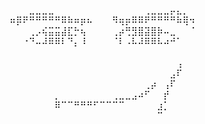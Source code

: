⠀⠀⠀⣀⣀⣀⣀⠀⠀⠀⠀⠀⠀⠀⠀⠀⠀⠀⠀⠀⠀⢀⣀⣀⣀⡤⣄⡀⠀
⠶⡿⠟⠛⠛⠛⠛⠛⠿⠷⠶⡶⠦⠀⠀⠀⠻⢶⡶⠿⠿⠟⠛⠛⠛⠛⠷⢿⠲
⠀⠀⠀⢀⡠⢮⣭⣭⣼⣏⡓⢦⠀⠀⠀⠀⢀⡴⢛⣻⣿⣽⣿⡷⠤⣀⠀⠀⠈
⠀⠀⠐⠙⠤⠼⠿⠿⠇⠙⡄⠸⠀⠀⠀⠀⠈⠇⠠⠧⠼⠿⠿⠧⠴⠚⠁⠀⠀
⠀⠀⠀⠀⠀⠀⠀⠀⠀⠀⠀⠀⠀⠀⠀⠀⠀⠀⠀⠀⠀⠀⠀⠀⠀⠀⠀⠀⠀
⠀⠀⠀⠀⠀⠀⠀⠀⠀⠀⠀⠀⠀⠀⠀⠀⠀⠀⠀⠀⠀⠀⠀⠀⠀⠀⢠⠀⠀
⠀⠀⠀⠀⠀⠀⠀⠀⠀⠀⠀⠀⠀⠀⠀⠀⠀⠀⠀⠀⠀⠀⠀⠀⠀⣠⠏⠀⠀
⠀⠀⠀⠀⠀⠀⠀⠀⠀⠀⠀⠀⠀⠀⠀⠀⠀⠀⠀⠀⠀⢀⡴⠀⢠⠏⠀⠀⠀
⠀⠀⠀⠀⠀⠀⠀⡀⠀⠀⠀⠀⠀⠀⠀⠀⢀⣀⣀⣠⠴⠋⠀⠀⡞⠀⠀⠀⠀
⠀⠀⠀⠀⠀⠀⠀⠿⠉⠉⠛⠛⠛⠋⠉⠉⠉⠉⠀⠀⠀⠀⠀⣰⡁⠀⠀⠀⠀
⠀⠀⠀⠀⠀⠀⠀⠀⠀⠀⠀⠀⠀⠀⠀⠀⠀⠀⠀⠀⠀⠀⠀⠉⠀⠀⠀
